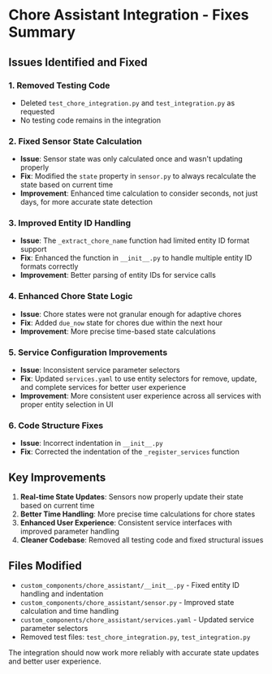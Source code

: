 # Chore Assistant Integration - Fixes Summary

## Issues Identified and Fixed

### 1. Removed Testing Code
- Deleted `test_chore_integration.py` and `test_integration.py` as requested
- No testing code remains in the integration

### 2. Fixed Sensor State Calculation
- **Issue**: Sensor state was only calculated once and wasn't updating properly
- **Fix**: Modified the `state` property in `sensor.py` to always recalculate the state based on current time
- **Improvement**: Enhanced time calculation to consider seconds, not just days, for more accurate state detection

### 3. Improved Entity ID Handling
- **Issue**: The `_extract_chore_name` function had limited entity ID format support
- **Fix**: Enhanced the function in `__init__.py` to handle multiple entity ID formats correctly
- **Improvement**: Better parsing of entity IDs for service calls

### 4. Enhanced Chore State Logic
- **Issue**: Chore states were not granular enough for adaptive chores
- **Fix**: Added `due_now` state for chores due within the next hour
- **Improvement**: More precise time-based state calculations

### 5. Service Configuration Improvements
- **Issue**: Inconsistent service parameter selectors
- **Fix**: Updated `services.yaml` to use entity selectors for remove, update, and complete services for better user experience
- **Improvement**: More consistent user experience across all services with proper entity selection in UI

### 6. Code Structure Fixes
- **Issue**: Incorrect indentation in `__init__.py`
- **Fix**: Corrected the indentation of the `_register_services` function

## Key Improvements

1. **Real-time State Updates**: Sensors now properly update their state based on current time
2. **Better Time Handling**: More precise time calculations for chore states
3. **Enhanced User Experience**: Consistent service interfaces with improved parameter handling
4. **Cleaner Codebase**: Removed all testing code and fixed structural issues

## Files Modified

- `custom_components/chore_assistant/__init__.py` - Fixed entity ID handling and indentation
- `custom_components/chore_assistant/sensor.py` - Improved state calculation and time handling
- `custom_components/chore_assistant/services.yaml` - Updated service parameter selectors
- Removed test files: `test_chore_integration.py`, `test_integration.py`

The integration should now work more reliably with accurate state updates and better user experience.
